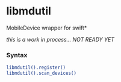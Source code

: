 # libmdutil
 MobileDevice wrapper for swift*
 
 *this is a work in process... NOT READY YET*
 
 ### Syntax
 
 ```bash
libmdutil().register()
libmdutil().scan_devices()
 ```
